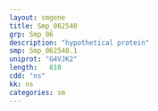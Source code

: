 ```yaml
---
layout: smgene
title: Smp_062540
grp: Smp_06
description: "hypothetical protein"
smp: Smp_062540.1
uniprot: "G4VJK2"
length:   810
cdd: "ns"
kk: ns
categories: sm
---
```


